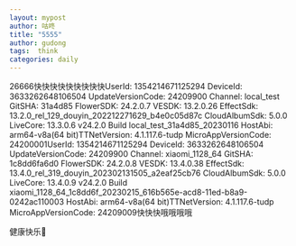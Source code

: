 ```yaml
---
layout: mypost
author: 咕咚
title: "5555"
author: gudong
tags:  think
categories: daily
---
```


26666快快快快快快快快快UserId: 1354214671125294
DeviceId: 3633262648106504
UpdateVersionCode: 24209900
Channel: local_test
GitSHA: 31a4d85
FlowerSDK: 24.2.0.7
VESDK: 13.2.0.26
EffectSdk: 13.2.0_rel_129_douyin_202212271629_b4e0c05d87c
CloudAlbumSdk: 5.0.0
LiveCore: 13.3.0.6
v24.2.0 Build local_test_31a4d85_20230116
HostAbi: arm64-v8a(64 bit)TTNetVersion: 4.1.117.6-tudp
MicroAppVersionCode: 24200001UserId: 1354214671125294
DeviceId: 3633262648106504
UpdateVersionCode: 24209900
Channel: xiaomi_1128_64
GitSHA: 1c8dd6fa6d0
FlowerSDK: 24.2.0.8
VESDK: 13.4.0.38
EffectSdk: 13.4.0_rel_319_douyin_202302131505_a2eaf25cb76
CloudAlbumSdk: 5.0.0
LiveCore: 13.4.0.9
v24.2.0 Build xiaomi_1128_64_1c8dd6f_20230215_616b565e-acd8-11ed-b8a9-0242ac110003
HostAbi: arm64-v8a(64 bit)TTNetVersion: 4.1.117.6-tudp
MicroAppVersionCode: 24209009快快快哦哦哦哦

健康快乐🐲